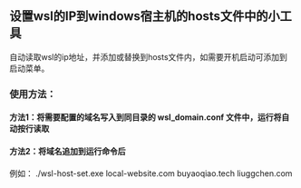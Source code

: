 ## 设置wsl的IP到windows宿主机的hosts文件中的小工具

自动读取wsl的ip地址，并添加或替换到hosts文件内，如需要开机启动可添加到启动菜单。

### 使用方法：

#### 方法1：将需要配置的域名写入到同目录的 wsl_domain.conf 文件中，运行将自动按行读取

#### 方法2：将域名追加到运行命令后

例如： ./wsl-host-set.exe local-website.com buyaoqiao.tech liuggchen.com
